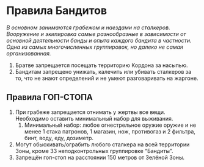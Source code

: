 # Правила Бандитов

*В основном занимаются грабежом и наездами на сталкеров. Вооружение и экипировка самые разнообразные в зависимости от основной деятельности банды и опыта каждого бандита в частности. Одна из самых многочисленных группировок, но далеко не самая организованная.*

1. Братве запрещается посещать территорию Кордона за насыпью.
2. Бандитам запрещено унижать, калечить или убивать сталкеров за то, что не знают определений и не умеют разговаривать на жаргоне. 

## Правила ГОП-СТОПА

1. При грабеже запрещается отнимать у жертвы все вещи. Необходимо оставить минимальный набор для выживания.
    1. Минимальный набор: любое огнестрельное оружие оружие и не менее 1 стака патронов, 1 магазин, нож, противогаз и 2 фильтра, бинт, воду, еду, дозиметр. 
2. Могут обыскивать/ограбить любого сталкера на всей территории Зоны, кроме ЗЗ неподконтрольных группировке “Бандиты”. 
3. Запрещён гоп-стоп на расстоянии 150 метров от Зелёной Зоны.
